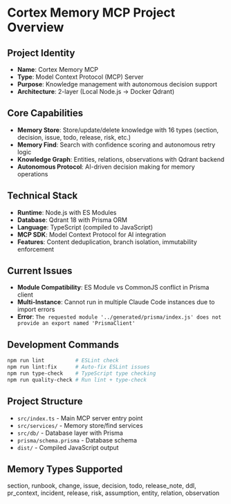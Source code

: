 # Cortex Memory MCP Project Overview

## Project Identity
- **Name**: Cortex Memory MCP
- **Type**: Model Context Protocol (MCP) Server
- **Purpose**: Knowledge management with autonomous decision support
- **Architecture**: 2-layer (Local Node.js → Docker Qdrant)

## Core Capabilities
- **Memory Store**: Store/update/delete knowledge with 16 types (section, decision, issue, todo, release, risk, etc.)
- **Memory Find**: Search with confidence scoring and autonomous retry logic
- **Knowledge Graph**: Entities, relations, observations with Qdrant backend
- **Autonomous Protocol**: AI-driven decision making for memory operations

## Technical Stack
- **Runtime**: Node.js with ES Modules
- **Database**: Qdrant 18 with Prisma ORM
- **Language**: TypeScript (compiled to JavaScript)
- **MCP SDK**: Model Context Protocol for AI integration
- **Features**: Content deduplication, branch isolation, immutability enforcement

## Current Issues
- **Module Compatibility**: ES Module vs CommonJS conflict in Prisma client
- **Multi-Instance**: Cannot run in multiple Claude Code instances due to import errors
- **Error**: `The requested module '../generated/prisma/index.js' does not provide an export named 'PrismaClient'`

## Development Commands
```bash
npm run lint          # ESLint check
npm run lint:fix      # Auto-fix ESLint issues
npm run type-check    # TypeScript type checking
npm run quality-check # Run lint + type-check
```

## Project Structure
- `src/index.ts` - Main MCP server entry point
- `src/services/` - Memory store/find services
- `src/db/` - Database layer with Prisma
- `prisma/schema.prisma` - Database schema
- `dist/` - Compiled JavaScript output

## Memory Types Supported
section, runbook, change, issue, decision, todo, release_note, ddl, pr_context, incident, release, risk, assumption, entity, relation, observation
